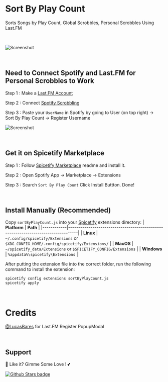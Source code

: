# Sort By Play Count

Sorts Songs by Play Count, Global Scrobbles, Personal Scrobbles Using Last.FM

<br />

![Screenshot](https://raw.githubusercontent.com/Tetrax-10/Spicetify-Extensions/master/Sort-by-Play-count/screenshot.png)

<br />

## Need to Connect Spotify and Last.FM for Personal Scrobbles to Work

Step 1 : Make a [Last.FM Account](https://www.last.fm/join)

Step 2 : Connect [Spotify Scrobbling](https://www.last.fm/settings/applications)

Step 3 : Paste your `UserName` in Spotify by going to User (on top right) -> Sort By Play Count -> Register Username

![Screenshot](https://raw.githubusercontent.com/Tetrax-10/Spicetify-Extensions/master/Sort-by-Play-count/screenshot2.png)

<br />

## Get it on Spicetify Marketplace

Step 1 : Follow [Spicetify Marketplace](https://github.com/spicetify/spicetify-marketplace) readme and install it.

Step 2 : Open Spotify App -> Marketplace -> Extensions

Step 3 : Search `Sort By Play Count` Click Install Buttton. Done!

<br />

## Install Manually (Recommended)
Copy `sortByPlayCount.js` into your [Spicetify](https://github.com/spicetify/spicetify-cli) extensions directory:
| **Platform** | **Path**                                                                            |
|------------|-----------------------------------------------------------------------------------|
| **Linux**      | `~/.config/spicetify/Extensions` or `$XDG_CONFIG_HOME/.config/spicetify/Extensions/` |
| **MacOS**      | `~/spicetify_data/Extensions` or `$SPICETIFY_CONFIG/Extensions`                      |
| **Windows**    | `%appdata%\spicetify\Extensions`                                              |

After putting the extension file into the correct folder, run the following command to install the extension:
```
spicetify config extensions sortByPlayCount.js
spicetify apply
```

<br />

# Credits
[@LucasBares](https://github.com/LucasBares) for Last.FM Register PopupModal

<br />

## Support
🌟 Like it? Gimme Some Love ! 💕

[![Github Stars badge](https://img.shields.io/github/stars/Tetrax-10/Spicetify-Extensions?logo=github&style=social)](https://github.com/Tetrax-10/Spicetify-Extensions)
